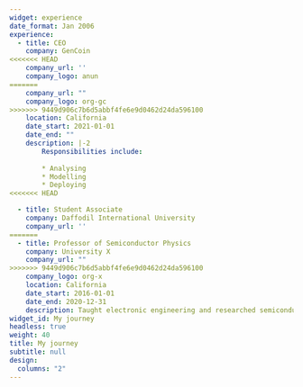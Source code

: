 ```yaml
---
widget: experience
date_format: Jan 2006
experience:
  - title: CEO
    company: GenCoin
<<<<<<< HEAD
    company_url: ''
    company_logo: anun
=======
    company_url: ""
    company_logo: org-gc
>>>>>>> 9449d906c7b6d5abbf4fe6e9d0462d24da596100
    location: California
    date_start: 2021-01-01
    date_end: ""
    description: |-2
        Responsibilities include:
        
        * Analysing
        * Modelling
        * Deploying
<<<<<<< HEAD

  - title: Student Associate
    company: Daffodil International University
    company_url: ''
=======
  - title: Professor of Semiconductor Physics
    company: University X
    company_url: ""
>>>>>>> 9449d906c7b6d5abbf4fe6e9d0462d24da596100
    company_logo: org-x
    location: California
    date_start: 2016-01-01
    date_end: 2020-12-31
    description: Taught electronic engineering and researched semiconductor physics.
widget_id: My journey
headless: true
weight: 40
title: My journey
subtitle: null
design:
  columns: "2"
---
```

